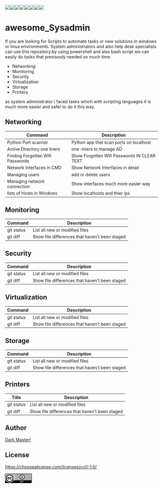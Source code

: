 
<img src="https://img.shields.io/badge/Windows-0078D6?style=for-the-badge&logo=windows&logoColor=white"><img src="https://img.shields.io/badge/Linux-FCC624?style=for-the-badge&logo=linux&logoColor=black"><img src="https://img.shields.io/badge/windows%20terminal-4D4D4D?style=for-the-badge&logo=windows%20terminal&logoColor=white"><img src="https://img.shields.io/badge/GNU%20Bash-4EAA25?style=for-the-badge&logo=GNU%20Bash&logoColor=white"><img src="https://img.shields.io/badge/Python-FFD43B?style=for-the-badge&logo=python&logoColor=blue"><img src="https://img.shields.io/badge/Shell_Script-121011?style=for-the-badge&logo=gnu-bash&logoColor=white"><img src="https://img.shields.io/badge/VSCode-0078D4?style=for-the-badge&logo=visual%20studio%20code&logoColor=white"><img src="https://img.shields.io/badge/VirtualBox-21416b?style=for-the-badge&logo=VirtualBox&logoColor=white">



# awesome_Sysadmin
If you are looking for Scripts to automate tasks or new solutions in windows or linux environments. System administrators and also help desk specialists can use this repository.by using powershell and also bash script we can easily do tasks that previsouly needed so much time.
<ul>
<li>Networking</li>
<li>Monitoring</li>
<li>Security</li>
<li>Virtualization</li>
<li>Storage</li>
<li>Printers</li>
</ul>

<p>as system administrator i faced tasks which with scripting languages it is much more easier and safer to do it this way.</p>

## Networking

| Command | Description |
| --- | --- |
| Python Port scanner | Python app that scan ports on localhost |
| Active Directory one liners | one-liners to manage AD |
| Finding Forgotten Wifi Passwords| Show Forgotten Wifi Passwords IN CLEAR TEXT |
| Network Interfaces in CMD | Show Network Interfaces in detail |
| Managing users | add or delete users |
| Managing network connection | Show interfaces much more easier way |
| lists of Hosts in Windows | Show localhosts and thier ips |

## Monitoring

| Command | Description |
| --- | --- |
| git status | List all new or modified files |
| git diff | Show file differences that haven't been staged |

## Security

| Command | Description |
| --- | --- |
| git status | List all new or modified files |
| git diff | Show file differences that haven't been staged |

## Virtualization



| Command | Description |
| --- | --- |
| git status | List all new or modified files |
| git diff | Show file differences that haven't been staged |


## Storage

| Command | Description |
| --- | --- |
| git status | List all new or modified files |
| git diff | Show file differences that haven't been staged |

## Printers

| Title | Description |
| --- | --- |
| git status | List all new or modified files |
| git diff | Show file differences that haven't been staged |

## Author
[Dark Master!](https://github.com/pakoti)

## License

https://choosealicense.com/licenses/cc0-1.0/

<img src=88x31.png>
